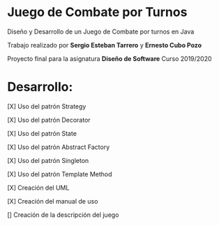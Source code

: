 # Juego de Combate por Turnos
Diseño y Desarrollo de un Juego de Combate por turnos en Java

Trabajo realizado por <b>Sergio Esteban Tarrero</b> y <b>Ernesto Cubo Pozo</b>

Proyecto final para la asignatura <b>Diseño de Software</b> Curso 2019/2020

# Desarrollo:

[X] Uso del patrón Strategy

[X] Uso del patrón Decorator
  
[X] Uso del patrón State
  
[X] Uso del patrón Abstract Factory
  
[X] Uso del patrón Singleton
  
[X] Uso del patrón Template Method

[X] Creación del UML

[X] Creación del manual de uso

[] Creación de la descripción del juego
